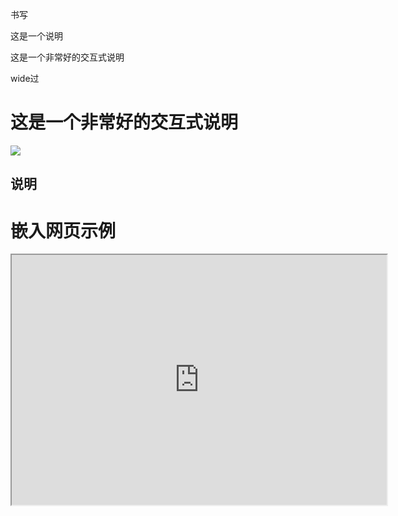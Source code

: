 书写

这是一个说明

<h0>  这是一个非常好的交互式说明 </h0>

wide过
<h1>  这是一个非常好的交互式说明 </h1>
 
<img src="https://encrypted-tbn0.gstatic.com/images?q=tbn:ANd9GcSTusoSfnmndO6qB4xtGz1KJXwsOEIV_DcDsj0wv1JflZ2qKw8i-o78W7L-ITwXXaL0GmE&usqp=CAU" >

<h2>  说明 </h2>



# 嵌入网页示例

<iframe src="https://www.google.com" width="600" height="400"></iframe>


